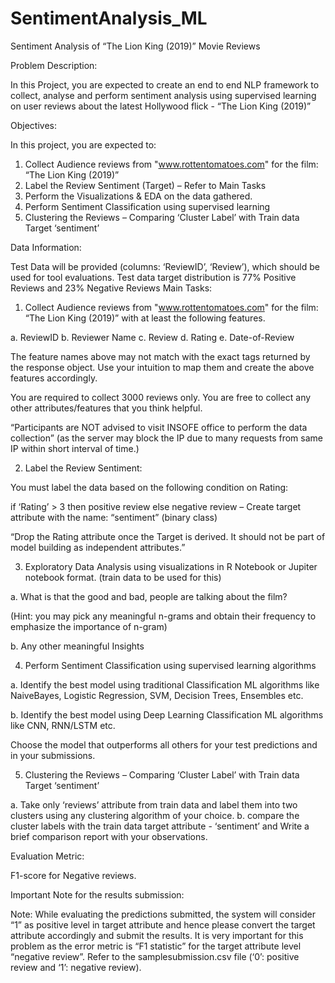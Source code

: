 # SentimentAnalysis_ML
Sentiment Analysis of “The Lion King (2019)” Movie Reviews

Problem Description:

In this Project, you are expected to create an end to end NLP framework to collect, analyse and perform sentiment analysis using supervised learning on user reviews about the latest Hollywood flick - “The Lion King (2019)”

Objectives:

In this project, you are expected to: 

1. Collect Audience reviews from "www.rottentomatoes.com" for the film:
“The Lion King (2019)”
2. Label the Review Sentiment (Target) – Refer to Main Tasks
3. Perform the Visualizations & EDA on the data gathered.
4. Perform Sentiment Classification using supervised learning
5. Clustering the Reviews – Comparing ‘Cluster Label’ with Train data Target ‘sentiment’

Data Information:

Test Data will be provided (columns: ‘ReviewID’, ‘Review’), which should be used for tool evaluations. Test data target distribution is 77% Positive Reviews and 23% Negative Reviews
Main Tasks: 

1. Collect Audience reviews from "www.rottentomatoes.com" for the film: “The Lion King (2019)” with at least the following features.

  a. ReviewID
  b. Reviewer Name
  c. Review
  d. Rating
  e. Date-of-Review

The feature names above may not match with the exact tags returned by the response object. Use your intuition to map them and create the above features accordingly.

 You are required to collect 3000 reviews only. 
 You are free to collect any other attributes/features that you think helpful. 

“Participants are NOT advised to visit INSOFE office to perform the data collection”
(as the server may block the IP due to many requests from same IP within short interval of time.)

2. Label the Review Sentiment:

You must label the data based on the following condition on Rating:

 if ‘Rating’ > 3 then positive review else negative review – Create target attribute with the name: “sentiment” (binary class)

“Drop the Rating attribute once the Target is derived. It should not be part of model building as independent attributes.”

3. Exploratory Data Analysis using visualizations in R Notebook or Jupiter notebook format. (train data to be used for this)

  a. What is that the good and bad, people are talking about the film? 

   (Hint:  you may pick any meaningful n-grams and obtain their frequency to emphasize the importance of n-gram)
 
  b. Any other meaningful Insights 

4. Perform Sentiment Classification using supervised learning algorithms

a. Identify the best model using traditional Classification ML algorithms like NaiveBayes, Logistic Regression, SVM, Decision Trees, Ensembles etc.

b. Identify the best model using Deep Learning Classification ML algorithms like CNN, RNN/LSTM etc.

Choose the model that outperforms all others for your test predictions and in your submissions. 

5. Clustering the Reviews – Comparing ‘Cluster Label’ with Train data Target ‘sentiment’ 

a.  Take only ‘reviews’ attribute from train data and label them into two clusters using any clustering algorithm of your choice. 
b. compare the cluster labels with the train data target attribute - ‘sentiment’ and Write a brief comparison report with your observations.


Evaluation Metric: 

F1-score for Negative reviews.

Important Note for the results submission:  

Note: 
While evaluating the predictions submitted, the system will consider “1” as positive level in target attribute and hence please convert the target attribute accordingly   and submit the results.   It is very important for this problem as the error metric is “F1 statistic” for the target attribute level “negative review”.  Refer to the samplesubmission.csv file (‘0’: positive review and ‘1’: negative review).
